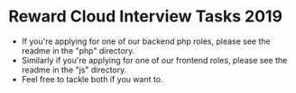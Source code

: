 # Reward Cloud Interview Tasks 2019

- If you're applying for one of our backend php roles, please see the readme in the "php" directory.
- Similarly if you're applying for one of our frontend roles, please see the readme in the "js" directory.
- Feel free to tackle both if you want to.
